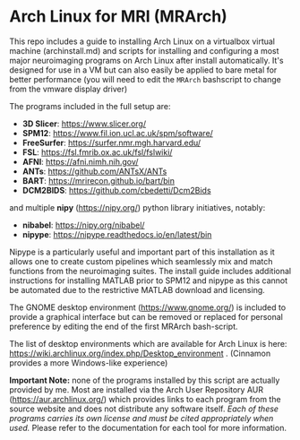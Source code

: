 # Arch Linux for MRI (MRArch)

This repo includes a guide to installing Arch Linux on a virtualbox virtual machine (archinstall.md) and scripts for installing and configuring a most major neuroimaging programs on Arch Linux after install automatically. It's designed for use in a VM but can also easily be applied to bare metal for better performance (you will need to edit the `MRArch` bashscript to change from the vmware display driver)

The programs included in the full setup are:
* **3D Slicer**: https://www.slicer.org/
* **SPM12**: https://www.fil.ion.ucl.ac.uk/spm/software/
* **FreeSurfer**: https://surfer.nmr.mgh.harvard.edu/
* **FSL**: https://fsl.fmrib.ox.ac.uk/fsl/fslwiki/
* **AFNI**: https://afni.nimh.nih.gov/
* **ANTs**: https://github.com/ANTsX/ANTs
* **BART**: https://mrirecon.github.io/bart/bin
* **DCM2BIDS**: https://github.com/cbedetti/Dcm2Bids

and multiple **nipy** (https://nipy.org/) python library initiatives, notably:
* **nibabel**: https://nipy.org/nibabel/
* **nipype**: https://nipype.readthedocs.io/en/latest/bin

Nipype is a particularly useful and important part of this installation as it allows one to create custom pipelines which seamlessly mix and match functions from the neuroimaging suites. The install guide includes additional instructions for installing MATLAB prior to SPM12 and nipype as this cannot be automated due to the restrictive MATLAB download and licensing.

The GNOME desktop environment (https://www.gnome.org/) is included to provide a graphical interface but can be removed or replaced for personal preference by editing the end of the first MRArch bash-script.

The list of desktop environments which are available for Arch Linux is here: https://wiki.archlinux.org/index.php/Desktop_environment . (Cinnamon provides a more Windows-like experience)

**Important Note:** none of the programs installed by this script are actually provided by me. Most are installed via the Arch User Repository AUR (https://aur.archlinux.org/) which provides links to each program from the source website and does not distribute any software itself. *Each of these programs carries its own license and must be cited appropriately when used.* Please refer to the documentation for each tool for more information.


